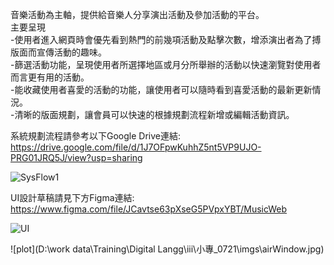 音樂活動為主軸，提供給音樂人分享演出活動及參加活動的平台。 <br>
主要呈現 <br>
-使用者進入網頁時會優先看到熱門的前幾項活動及點擊次數，增添演出者為了搏版面而宣傳活動的趣味。 <br>
-篩選活動功能，呈現使用者所選擇地區或月分所舉辦的活動以快速瀏覽對使用者而言更有用的活動。 <br>
-能收藏使用者喜愛的活動的功能，讓使用者可以隨時看到喜愛活動的最新更新情況。 <br>
-清晰的版面規劃，讓會員可以快速的根據規劃流程新增或編輯活動資訊。 <br>


系統規劃流程請參考以下Google Drive連結: <br>
https://drive.google.com/file/d/1J7OFpwKuhhZ5nt5VP9UJO-PRG01JRQ5J/view?usp=sharing <br>

![SysFlow1](https://user-images.githubusercontent.com/88480246/138891180-0dfb3da5-6c73-4143-8582-7232f01a69e8.JPG)


UI設計草稿請見下方Figma連結: <br>
https://www.figma.com/file/JCavtse63pXseG5PVpxYBT/MusicWeb <br>

![UI](https://user-images.githubusercontent.com/88480246/138891961-b7d24eac-6a60-456f-adf4-8dda1af6b38c.jpg) <br>

![plot](D:\work data\Training\Digital Langg\iii\小專_0721\imgs\airWindow.jpg)
